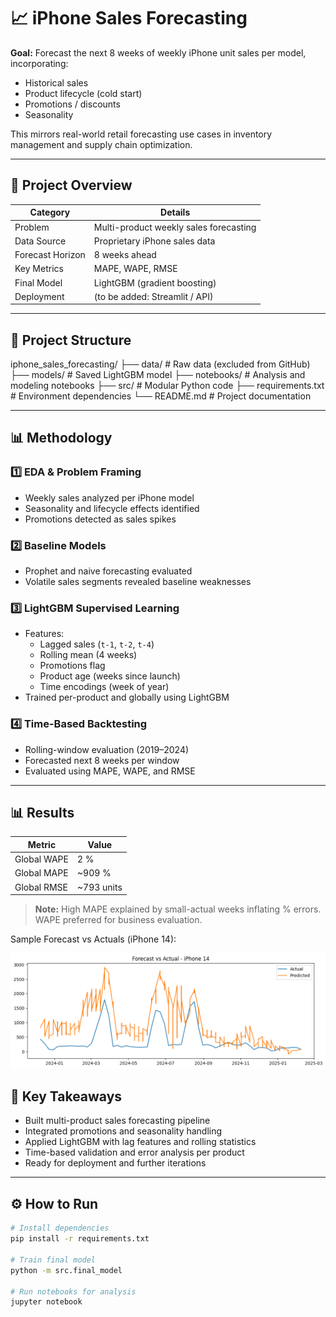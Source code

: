 # 📈 iPhone Sales Forecasting

**Goal:** Forecast the next 8 weeks of weekly iPhone unit sales per model, incorporating:
- Historical sales
- Product lifecycle (cold start)
- Promotions / discounts
- Seasonality

This mirrors real-world retail forecasting use cases in inventory management and supply chain optimization.

---

## 🚀 Project Overview

| Category                   | Details                                |
|----------------------------|----------------------------------------|
| Problem                    | Multi-product weekly sales forecasting |
| Data Source                | Proprietary iPhone sales data          |
| Forecast Horizon           | 8 weeks ahead                          |
| Key Metrics                | MAPE, WAPE, RMSE                       |
| Final Model                | LightGBM (gradient boosting)           |
| Deployment                 | (to be added: Streamlit / API)         |

---

## 📂 Project Structure

iphone_sales_forecasting/
├── data/ # Raw data (excluded from GitHub)
├── models/ # Saved LightGBM model
├── notebooks/ # Analysis and modeling notebooks
├── src/ # Modular Python code
├── requirements.txt # Environment dependencies
└── README.md # Project documentation


---

## 📊 Methodology

### 1️⃣ EDA & Problem Framing
- Weekly sales analyzed per iPhone model
- Seasonality and lifecycle effects identified
- Promotions detected as sales spikes

### 2️⃣ Baseline Models
- Prophet and naive forecasting evaluated
- Volatile sales segments revealed baseline weaknesses

### 3️⃣ LightGBM Supervised Learning
- Features:
  - Lagged sales (`t-1`, `t-2`, `t-4`)
  - Rolling mean (4 weeks)
  - Promotions flag
  - Product age (weeks since launch)
  - Time encodings (week of year)
- Trained per-product and globally using LightGBM

### 4️⃣ Time-Based Backtesting
- Rolling-window evaluation (2019–2024)
- Forecasted next 8 weeks per window
- Evaluated using MAPE, WAPE, and RMSE

---

## 📊 Results

| Metric        | Value     |
|---------------|-----------|
| Global WAPE   |    2 %    |
| Global MAPE   | ~909 %    |
| Global RMSE   | ~793 units|

> **Note:** High MAPE explained by small-actual weeks inflating % errors. WAPE preferred for business evaluation.

Sample Forecast vs Actuals (iPhone 14):

![Sample Plot](figures/Iphone14_output.png)


## 📌 Key Takeaways

- Built multi-product sales forecasting pipeline
- Integrated promotions and seasonality handling
- Applied LightGBM with lag features and rolling statistics
- Time-based validation and error analysis per product
- Ready for deployment and further iterations

---

## ⚙️ How to Run

```bash
# Install dependencies
pip install -r requirements.txt

# Train final model
python -m src.final_model

# Run notebooks for analysis
jupyter notebook
```
